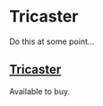 # Tricaster

Do this at some point...


## [Tricaster](http://chew.tv/guide/encoder_setup/tricaster)

Available to buy.
